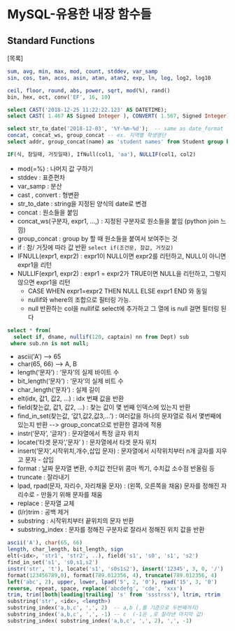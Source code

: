# MySQL-유용한 내장 함수들

## Standard Functions

[목록]

```sql
sum, avg, min, max, mod, count, stddev, var_samp
sin, cos, tan, acos, asin, atan, atan2, exp, ln, log, log2, log10

ceil, floor, round, abs, power, sqrt, mod(%), rand()
bin, hex, oct, conv('EF', 16, 10)

select CAST('2018-12-25 11:22:22.123' AS DATETIME);
select CAST( 1.467 AS Signed Integer ), CONVERT( 1.567, Signed Integer);

select str_to_date('2018-12-03', '%Y-%m-%d');  -- same as date_format
concat, concat_ws, group_concat -- ex. 지역별 학생명단
select addr, group_concat(name) as 'student names' from Student group by addr;

IF(식, 참일때, 거짓일때), IfNull(col1, 'aa'), NULLIF(col1, col2)

```

- mod(=%) : 나머지 값 구하기
- stddev : 표준편차
- var_samp : 분산
- cast , convert : 형변환
- str_to_date : string을 지정된 양식의 date로 변경
- concat : 원소들을 붙임
- concat_ws(구분자, expr1, ...,) : 지정된 구분자로 원소들을 붙임 (python join 느낌)
- group_concat : group by 할 때 원소들을 붙여서 보여주는 것
- if : 참/ 거짓에 따라 값 반환 `select if(조건문, 참값, 거짓값)`
- IFNULL(expr1, expr2) : expr1이 NULL이면 expr2를 리턴하고, NULL이 아니면 expr1을 리턴
- NULLIF(expr1, expr2) : expr1 = expr2가 TRUE이면 NULL을 리턴하고, 그렇지 않으면 expr1을 리턴
  - CASE WHEN expr1=expr2 THEN NULL ELSE expr1 END 와 동일
  - nullif와 where의 조합으로 필터링 가능.
  - null 반환하는 col을 nullif로 select에 추가하고 그 열에 is null 걸면 필터링 된다

```sql
select * from(
  select if, dname, nullif(120, captain) nn from Dept) sub
 where sub.nn is not null;

```

- ascii('A’) --> 65
- char(65, 66) --> A, B
- length(‘문자’) : ‘문자’의 실제 바이트 수
- bit_length(‘문자’) : ‘문자’의 실제 비트 수
- char_length(‘문자’) : 실제 길이
- elt(idx, 값1, 값2, …) : idx 번째 값을 반환
- field(찾는값, 값1, 값2, …) : 찾는 값이 몇 번째 인덱스에 있는지 반환
- find_in_set(찾는값, ‘값1,값2,값3,…’) : 여러값을 하나의 문자열로 줘서 몇번째에 있는지 반환 --> group_concat으로 반환한 결과에 적용
- instr(‘문자’, ‘글자’) : 문자열에서 특정 글자 위치
- locate(‘타겟 문자‘,’문자’ ) : 문자열에서 타겟 문자 위치
- insert(‘문자’,시작위치,개수,삽입 문자) : 문자열에서 시작위치부터 n개 글자를 지우고 문자 - 삽입
- format : 날짜 문자열 변환, 수치값 천단위 콤마 찍기, 수치값 소수점 반올림 등
- truncate : 잘라내기
- lpad, rpad(문자, 자리수, 자리채울 문자) : (왼쪽, 오른쪽을 채움) 문자를 정해진 자리수로 - 만들기 위해 문자를 채움
- replace : 문자열 교체
- (l/r)trim : 공백 제거
- substring : 시작위치부터 끝위치의 문자 반환
- substring_index : 문자를 정해진 구분자로 잘라서 정해진 위치 값을 반환

```sql
ascii('A'), char(65, 66)
length, char_length, bit_length, sign
elt(<idx>, 'str1', 'str2', ..), field('s1', 's0', 's1', 's2')
find_in_set('s1', 's0,s1,s2')
instr('str', 't'), locate('s1', 's0s1s2'), insert('12345', 3, 0, '/')
format(123456789,0), format(789.012356, 4), truncate(789.012356, 4)
left('abc', 2), upper, lower, lpad('5', 2, '0'), rpad('15', 3, '0')
reverse, repeat, space, replace('abcdefg', 'cde', 'xxx')
trim, trim([both|leading|trailing] 's' from 'ssstrss'), ltrim, rtrim
substring('str', <idx>, <length>)
substring_index('a,b,c', ',', 2)  -- a,b (,를 기준으로 두번째까지)
substring_index('a,b,c', ',', -1) -- c  (-1은 ,로 잘라낸 마지막 값)
substring_index( substring_index('a,b,c', ',', 2), ',', -1)

```
